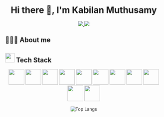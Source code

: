 <h1 align="center"> Hi there 👋, I'm Kabilan Muthusamy </h1>
<div align="center">
<a href="mailto:kabilan-muthusamy@outlook.com">
  <img src="https://img.shields.io/badge/e‑mail-D14836.svg?style=for-the-badge&logo=GMail&logoColor=white"/>
</a>
<a href="https://linkedin.com/in/kabilan-muthusamy" target="blank">
  <img src="https://img.shields.io/badge/linkedin-0077B5.svg?style=for-the-badge&logo=linkedin&logoColor=white"/>
</a>
</div>
<h2>👨🏻‍💻 About me</h2>

<h2><img height=30 src="https://img.icons8.com/emoji/48/000000/hammer-and-wrench.png"/> Tech  Stack</h2>
<div align="center">
  <img height=50 src="https://img.icons8.com/color/96/000000/c-plus-plus-logo.png"/>
  <img height=50 src="https://img.icons8.com/color/96/000000/python.png"/>
  <img height=50 src="https://img.icons8.com/color/96/000000/javascript.png">
  <img height=50 src="https://img.icons8.com/color/96/000000/typescript.png"/>
  <img height=50 src="https://img.icons8.com/color/96/000000/golang.png"/>
  <img height=50 src="https://img.icons8.com/color/96/000000/html-5--v1.png"/>
  <img height=50 src="https://img.icons8.com/color/96/000000/css3.png"/>
  <img height=50 src="https://img.icons8.com/color/96/000000/react-native.png"/>
  <img height=50 src="https://img.icons8.com/color/96/000000/git.png"/>
  <img height=50 src="https://img.icons8.com/fluent/96/000000/github.png"/>
  <img height=50 src="https://img.icons8.com/color/96/000000/mysql-logo.png"/>
</div>
<div align="center">

  ![Top Langs](https://github-readme-stats.vercel.app/api/top-langs/?username=kabi175&layout=demo&langs_count=5)

</div>

